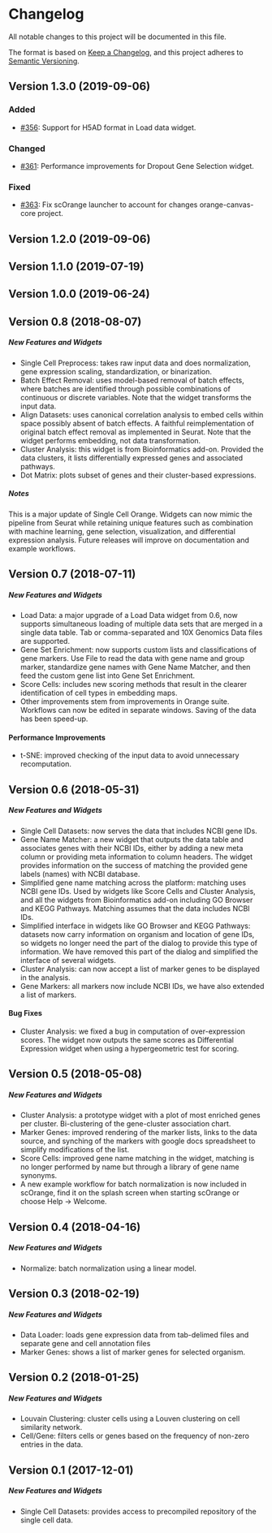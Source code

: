 # Changelog
All notable changes to this project will be documented in this file.

The format is based on [Keep a Changelog](https://keepachangelog.com/en/1.0.0/),
and this project adheres to [Semantic Versioning](https://semver.org/spec/v2.0.0.html).

Version 1.3.0 (2019-09-06)
--------------------------

### Added
- [#356](https://github.com/biolab/orange3-single-cell/pull/356): Support for H5AD format in Load data widget.

### Changed
- [#361](https://github.com/biolab/orange3-single-cell/pull/361): Performance improvements for Dropout Gene Selection widget.

### Fixed
- [#363](https://github.com/biolab/orange3-single-cell/pull/363): Fix scOrange launcher to account for changes orange-canvas-core project.

Version 1.2.0 (2019-09-06)
--------------------------

Version 1.1.0 (2019-07-19)
--------------------------

Version 1.0.0 (2019-06-24)
--------------------------

Version 0.8 (2018-08-07)
------------------------
##### New Features and Widgets
* Single Cell Preprocess: takes raw input data and does normalization, gene expression scaling, standardization, or binarization.
* Batch Effect Removal: uses model-based removal of batch effects, where batches are identified through possible combinations of continuous or discrete variables. Note that the widget transforms the input data.
* Align Datasets: uses canonical correlation analysis to embed cells within space possibly absent of batch effects. A faithful reimplementation of original batch effect removal as implemented in Seurat. Note that the widget performs embedding, not data transformation.
* Cluster Analysis: this widget is from Bioinformatics add-on. Provided the data clusters, it lists differentially expressed genes and associated pathways.
* Dot Matrix: plots subset of genes and their cluster-based expressions.

##### Notes
This is a major update of Single Cell Orange. Widgets can now mimic the pipeline from Seurat while retaining unique features such as combination with machine learning, gene selection, visualization, and differential expression analysis. Future releases will improve on documentation and example workflows.

Version 0.7 (2018-07-11)
------------------------
##### New Features and Widgets
* Load Data: a major upgrade of a Load Data widget from 0.6, now supports simultaneous loading of multiple data sets that are merged in a single data table. Tab or comma-separated and 10X Genomics Data files are supported.
* Gene Set Enrichment: now supports custom lists and classifications of gene markers. Use File to read the data with gene name and group marker, standardize gene names with Gene Name Matcher, and then feed the custom gene list into Gene Set Enrichment.
* Score Cells: includes new scoring methods that result in the clearer identification of cell types in embedding maps.
* Other improvements stem from improvements in Orange suite. Workflows can now be edited in separate windows. Saving of the data has been speed-up.

#### Performance Improvements
* t-SNE: improved checking of the input data to avoid unnecessary recomputation.

Version 0.6 (2018-05-31)
------------------------
##### New Features and Widgets
* Single Cell Datasets: now serves the data that includes NCBI gene IDs.
* Gene Name Matcher: a new widget that outputs the data table and associates genes with their NCBI IDs, either by adding a new meta column or providing meta information to column headers. The widget provides information on the success of matching the provided gene labels (names) with NCBI database.
* Simplified gene name matching across the platform: matching uses NCBI gene IDs. Used by widgets like Score Cells and Cluster Analysis, and all the widgets from Bioinformatics add-on including GO Browser and KEGG Pathways. Matching assumes that the data includes NCBI IDs. 
* Simplified interface in widgets like GO Browser and KEGG Pathways: datasets now carry information on organism and location of gene IDs, so widgets no longer need the part of the dialog to provide this type of information. We have removed this part of the dialog and simplified the interface of several widgets.
* Cluster Analysis: can now accept a list of marker genes to be displayed in the analysis.
* Gene Markers: all markers now include NCBI IDs, we have also extended a list of markers.

#### Bug Fixes
* Cluster Analysis: we fixed a bug in computation of over-expression scores. The widget now outputs the same scores as Differential Expression widget when using a hypergeometric test for scoring.

Version 0.5 (2018-05-08)
------------------------
##### New Features and Widgets
* Cluster Analysis: a prototype widget with a plot of most enriched genes per cluster. Bi-clustering of the gene-cluster association chart.
* Marker Genes: improved rendering of the marker lists, links to the data source, and synching of the markers with google docs spreadsheet to simplify modifications of the list.
* Score Cells: improved gene name matching in the widget, matching is no longer performed by name but through a library of gene name synonyms.
* A new example workflow for batch normalization is now included in scOrange, find it on the splash screen when starting scOrange or choose Help -> Welcome.

Version 0.4 (2018-04-16)
------------------------
##### New Features and Widgets
 * Normalize: batch normalization using a linear model.

Version 0.3 (2018-02-19)
------------------------
##### New Features and Widgets
 * Data Loader: loads gene expression data from tab-delimed files and separate gene and cell annotation files
 * Marker Genes: shows a list of marker genes for selected organism.


Version 0.2 (2018-01-25)
------------------------
##### New Features and Widgets
 * Louvain Clustering: cluster cells using a Louven clustering on cell similarity network.
 * Cell/Gene: filters cells or genes based on the frequency of non-zero entries in the data.


Version 0.1 (2017-12-01)
------------------------
##### New Features and Widgets
 * Single Cell Datasets: provides access to precompiled repository of the single cell data.
